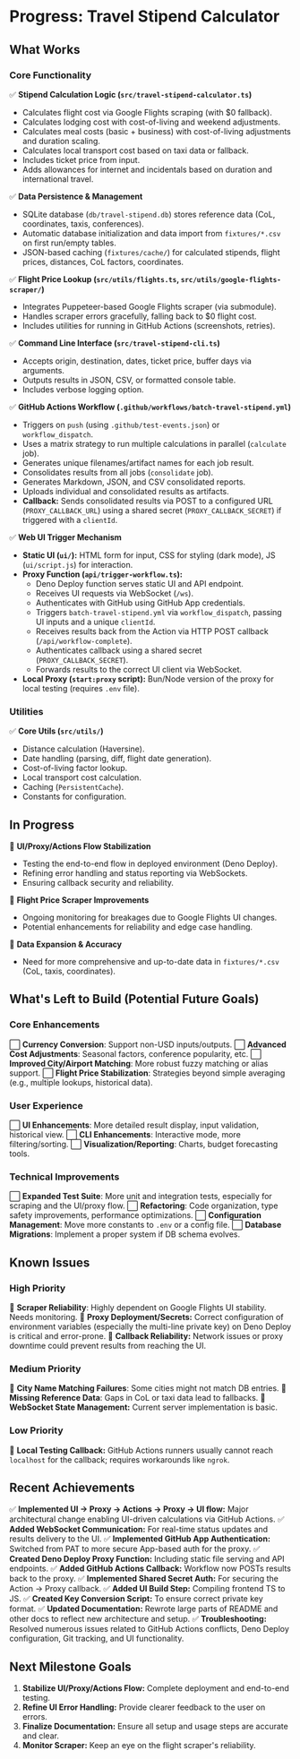 # Progress: Travel Stipend Calculator

## What Works

### Core Functionality

✅ **Stipend Calculation Logic (`src/travel-stipend-calculator.ts`)**

-   Calculates flight cost via Google Flights scraping (with $0 fallback).
-   Calculates lodging cost with cost-of-living and weekend adjustments.
-   Calculates meal costs (basic + business) with cost-of-living adjustments and duration scaling.
-   Calculates local transport cost based on taxi data or fallback.
-   Includes ticket price from input.
-   Adds allowances for internet and incidentals based on duration and international travel.

✅ **Data Persistence & Management**

-   SQLite database (`db/travel-stipend.db`) stores reference data (CoL, coordinates, taxis, conferences).
-   Automatic database initialization and data import from `fixtures/*.csv` on first run/empty tables.
-   JSON-based caching (`fixtures/cache/`) for calculated stipends, flight prices, distances, CoL factors, coordinates.

✅ **Flight Price Lookup (`src/utils/flights.ts`, `src/utils/google-flights-scraper/`)**

-   Integrates Puppeteer-based Google Flights scraper (via submodule).
-   Handles scraper errors gracefully, falling back to $0 flight cost.
-   Includes utilities for running in GitHub Actions (screenshots, retries).

✅ **Command Line Interface (`src/travel-stipend-cli.ts`)**

-   Accepts origin, destination, dates, ticket price, buffer days via arguments.
-   Outputs results in JSON, CSV, or formatted console table.
-   Includes verbose logging option.

✅ **GitHub Actions Workflow (`.github/workflows/batch-travel-stipend.yml`)**

-   Triggers on `push` (using `.github/test-events.json`) or `workflow_dispatch`.
-   Uses a matrix strategy to run multiple calculations in parallel (`calculate` job).
-   Generates unique filenames/artifact names for each job result.
-   Consolidates results from all jobs (`consolidate` job).
-   Generates Markdown, JSON, and CSV consolidated reports.
-   Uploads individual and consolidated results as artifacts.
-   **Callback:** Sends consolidated results via POST to a configured URL (`PROXY_CALLBACK_URL`) using a shared secret (`PROXY_CALLBACK_SECRET`) if triggered with a `clientId`.

✅ **Web UI Trigger Mechanism**

-   **Static UI (`ui/`):** HTML form for input, CSS for styling (dark mode), JS (`ui/script.js`) for interaction.
-   **Proxy Function (`api/trigger-workflow.ts`):**
    -   Deno Deploy function serves static UI and API endpoint.
    -   Receives UI requests via WebSocket (`/ws`).
    -   Authenticates with GitHub using GitHub App credentials.
    -   Triggers `batch-travel-stipend.yml` via `workflow_dispatch`, passing UI inputs and a unique `clientId`.
    -   Receives results back from the Action via HTTP POST callback (`/api/workflow-complete`).
    -   Authenticates callback using a shared secret (`PROXY_CALLBACK_SECRET`).
    -   Forwards results to the correct UI client via WebSocket.
-   **Local Proxy (`start:proxy` script):** Bun/Node version of the proxy for local testing (requires `.env` file).

### Utilities

✅ **Core Utils (`src/utils/`)**

-   Distance calculation (Haversine).
-   Date handling (parsing, diff, flight date generation).
-   Cost-of-living factor lookup.
-   Local transport cost calculation.
-   Caching (`PersistentCache`).
-   Constants for configuration.

## In Progress

🔄 **UI/Proxy/Actions Flow Stabilization**

-   Testing the end-to-end flow in deployed environment (Deno Deploy).
-   Refining error handling and status reporting via WebSockets.
-   Ensuring callback security and reliability.

🔄 **Flight Price Scraper Improvements**

-   Ongoing monitoring for breakages due to Google Flights UI changes.
-   Potential enhancements for reliability and edge case handling.

🔄 **Data Expansion & Accuracy**

-   Need for more comprehensive and up-to-date data in `fixtures/*.csv` (CoL, taxis, coordinates).

## What's Left to Build (Potential Future Goals)

### Core Enhancements

⬜ **Currency Conversion**: Support non-USD inputs/outputs.
⬜ **Advanced Cost Adjustments**: Seasonal factors, conference popularity, etc.
⬜ **Improved City/Airport Matching**: More robust fuzzy matching or alias support.
⬜ **Flight Price Stabilization**: Strategies beyond simple averaging (e.g., multiple lookups, historical data).

### User Experience

⬜ **UI Enhancements**: More detailed result display, input validation, historical view.
⬜ **CLI Enhancements**: Interactive mode, more filtering/sorting.
⬜ **Visualization/Reporting**: Charts, budget forecasting tools.

### Technical Improvements

⬜ **Expanded Test Suite**: More unit and integration tests, especially for scraping and the UI/proxy flow.
⬜ **Refactoring**: Code organization, type safety improvements, performance optimizations.
⬜ **Configuration Management**: Move more constants to `.env` or a config file.
⬜ **Database Migrations**: Implement a proper system if DB schema evolves.

## Known Issues

### High Priority

🐛 **Scraper Reliability**: Highly dependent on Google Flights UI stability. Needs monitoring.
🐛 **Proxy Deployment/Secrets:** Correct configuration of environment variables (especially the multi-line private key) on Deno Deploy is critical and error-prone.
🐛 **Callback Reliability:** Network issues or proxy downtime could prevent results from reaching the UI.

### Medium Priority

🐛 **City Name Matching Failures**: Some cities might not match DB entries.
🐛 **Missing Reference Data**: Gaps in CoL or taxi data lead to fallbacks.
🐛 **WebSocket State Management:** Current server implementation is basic.

### Low Priority

🐛 **Local Testing Callback:** GitHub Actions runners usually cannot reach `localhost` for the callback; requires workarounds like `ngrok`.

## Recent Achievements

✅ **Implemented UI -> Proxy -> Actions -> Proxy -> UI flow:** Major architectural change enabling UI-driven calculations via GitHub Actions.
✅ **Added WebSocket Communication:** For real-time status updates and results delivery to the UI.
✅ **Implemented GitHub App Authentication:** Switched from PAT to more secure App-based auth for the proxy.
✅ **Created Deno Deploy Proxy Function:** Including static file serving and API endpoints.
✅ **Added GitHub Actions Callback:** Workflow now POSTs results back to the proxy.
✅ **Implemented Shared Secret Auth:** For securing the Action -> Proxy callback.
✅ **Added UI Build Step:** Compiling frontend TS to JS.
✅ **Created Key Conversion Script:** To ensure correct private key format.
✅ **Updated Documentation:** Rewrote large parts of README and other docs to reflect new architecture and setup.
✅ **Troubleshooting:** Resolved numerous issues related to GitHub Actions conflicts, Deno Deploy configuration, Git tracking, and UI functionality.

## Next Milestone Goals

1.  **Stabilize UI/Proxy/Actions Flow:** Complete deployment and end-to-end testing.
2.  **Refine UI Error Handling:** Provide clearer feedback to the user on errors.
3.  **Finalize Documentation:** Ensure all setup and usage steps are accurate and clear.
4.  **Monitor Scraper:** Keep an eye on the flight scraper's reliability.
